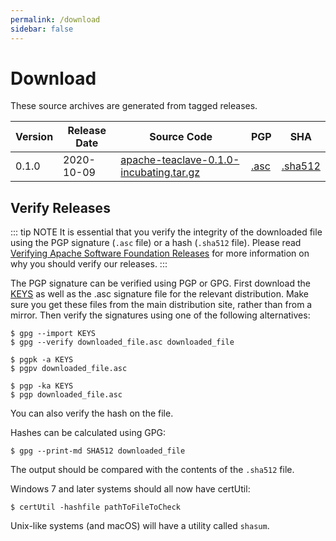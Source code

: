 ```yaml
---
permalink: /download
sidebar: false
---
```

# Download

These source archives are generated from tagged releases.

| Version | Release Date | Source Code               | PGP  | SHA     |
|---------|--------------|---------------------------|------|---------|
| 0.1.0   | 2020-10-09   | [apache-teaclave-0.1.0-incubating.tar.gz](https://downloads.apache.org/incubator/teaclave/0.1.0/apache-teaclave-0.1.0-incubating.tar.gz) | [.asc](https://downloads.apache.org/incubator/teaclave/0.1.0/apache-teaclave-0.1.0-incubating.tar.gz.asc) | [.sha512](https://downloads.apache.org/incubator/teaclave/0.1.0/apache-teaclave-0.1.0-incubating.tar.gz.sha512) |

## Verify Releases

::: tip NOTE
It is essential that you verify the integrity of the downloaded file using the
PGP signature (`.asc` file) or a hash (`.sha512` file). Please read
[Verifying Apache Software Foundation Releases](https://www.apache.org/info/verification.html) for more information on why you should
verify our releases.
:::

The PGP signature can be verified using PGP or GPG. First download the
[KEYS](https://downloads.apache.org/incubator/teaclave/KEYS) as
well as the .asc signature file for the relevant distribution. Make sure you get
these files from the main distribution site, rather than from a mirror. Then
verify the signatures using one of the following alternatives:

```
$ gpg --import KEYS
$ gpg --verify downloaded_file.asc downloaded_file
```

```
$ pgpk -a KEYS
$ pgpv downloaded_file.asc
```

```
$ pgp -ka KEYS
$ pgp downloaded_file.asc
```

You can also verify the hash on the file.

Hashes can be calculated using GPG:

```
$ gpg --print-md SHA512 downloaded_file
```

The output should be compared with the contents of the `.sha512` file.

Windows 7 and later systems should all now have certUtil:

```
$ certUtil -hashfile pathToFileToCheck
```

Unix-like systems (and macOS) will have a utility called `shasum`.
